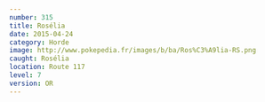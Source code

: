 ```yaml
---
number: 315
title: Rosélia
date: 2015-04-24
category: Horde
image: http://www.pokepedia.fr/images/b/ba/Ros%C3%A9lia-RS.png
caught: Rosélia
location: Route 117
level: 7
version: OR
---
```

